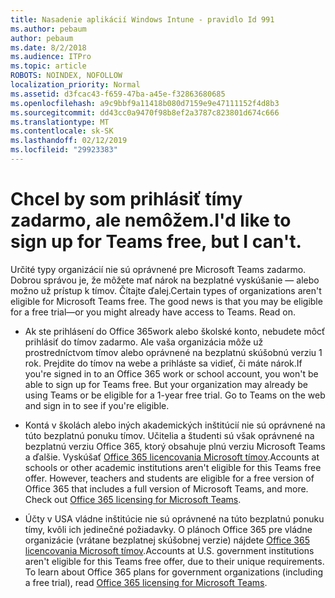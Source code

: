 ```yaml
---
title: Nasadenie aplikácií Windows Intune - pravidlo Id 991
ms.author: pebaum
author: pebaum
ms.date: 8/2/2018
ms.audience: ITPro
ms.topic: article
ROBOTS: NOINDEX, NOFOLLOW
localization_priority: Normal
ms.assetid: d3fcac43-f659-47ba-a45e-f32863680685
ms.openlocfilehash: a9c9bbf9a11418b080d7159e9e47111152f4d8b3
ms.sourcegitcommit: dd43cc0a9470f98b8ef2a3787c823801d674c666
ms.translationtype: MT
ms.contentlocale: sk-SK
ms.lasthandoff: 02/12/2019
ms.locfileid: "29923383"
---
```

# <a name="id-like-to-sign-up-for-teams-free-but-i-cant"></a><span data-ttu-id="e70ef-102">Chcel by som prihlásiť tímy zadarmo, ale nemôžem.</span><span class="sxs-lookup"><span data-stu-id="e70ef-102">I'd like to sign up for Teams free, but I can't.</span></span>

<span data-ttu-id="e70ef-p101">Určité typy organizácií nie sú oprávnené pre Microsoft Teams zadarmo. Dobrou správou je, že môžete mať nárok na bezplatné vyskúšanie — alebo možno už prístup k tímov. Čítajte ďalej.</span><span class="sxs-lookup"><span data-stu-id="e70ef-p101">Certain types of organizations aren't eligible for Microsoft Teams free. The good news is that you may be eligible for a free trial—or you might already have access to Teams. Read on.</span></span>
  
- <span data-ttu-id="e70ef-p102">Ak ste prihlásení do Office 365work alebo školské konto, nebudete môcť prihlásiť do tímov zadarmo. Ale vaša organizácia môže už prostredníctvom tímov alebo oprávnené na bezplatnú skúšobnú verziu 1 rok. Prejdite do tímov na webe a prihláste sa vidieť, či máte nárok.</span><span class="sxs-lookup"><span data-stu-id="e70ef-p102">If you're signed in to an Office 365 work or school account, you won't be able to sign up for Teams free. But your organization may already be using Teams or be eligible for a 1-year free trial. Go to Teams on the web and sign in to see if you're eligible.</span></span>
    
- <span data-ttu-id="e70ef-p103">Kontá v školách alebo iných akademických inštitúcií nie sú oprávnené na túto bezplatnú ponuku tímov. Učitelia a študenti sú však oprávnené na bezplatnú verziu Office 365, ktorý obsahuje plnú verziu Microsoft Teams a ďalšie. Vyskúšať [Office 365 licencovania Microsoft tímov](https://docs.microsoft.com/microsoftteams/office-365-licensing).</span><span class="sxs-lookup"><span data-stu-id="e70ef-p103">Accounts at schools or other academic institutions aren't eligible for this Teams free offer. However, teachers and students are eligible for a free version of Office 365 that includes a full version of Microsoft Teams, and more. Check out [Office 365 licensing for Microsoft Teams](https://docs.microsoft.com/microsoftteams/office-365-licensing).</span></span>
    
- <span data-ttu-id="e70ef-p104">Účty v USA vládne inštitúcie nie sú oprávnené na túto bezplatnú ponuku tímy, kvôli ich jedinečné požiadavky. O plánoch Office 365 pre vládne organizácie (vrátane bezplatnej skúšobnej verzie) nájdete [Office 365 licencovania Microsoft tímov](https://docs.microsoft.com/microsoftteams/office-365-licensing).</span><span class="sxs-lookup"><span data-stu-id="e70ef-p104">Accounts at U.S. government institutions aren't eligible for this Teams free offer, due to their unique requirements. To learn about Office 365 plans for government organizations (including a free trial), read [Office 365 licensing for Microsoft Teams](https://docs.microsoft.com/microsoftteams/office-365-licensing).</span></span>
    


